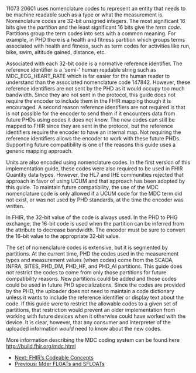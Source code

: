 11073 20601 uses nomenclature codes to represent an entity that needs to be machine readable such as a type or what the measurement is. Nomenclature codes are 32-bit unsigned integers. The most significant 16 bits give the *partition* and the least significant 16 bits give the *term code*. Partitions group the term codes into sets with a common meaning. For example, in PHD there is a health and fitness partition which groups terms associated with health and fitness, such as term codes for activities like run, bike, swim, altitude gained, distance, etc.

Associated with each 32-bit code is a normative reference identifier. The reference identifier is a 'semi-' human readable string such as MDC_ECG_HEART_RATE which is far easier for the human reader to understand than the associated nomenclature code 147842. However, these reference identifiers are not sent by the PHD as it would occupy too much bandwidth. Since they are not sent in the protocol, this guide does not require the encoder to include them in the FHIR mapping though it is encouraged. A second reason reference identifiers are not required is that is not possible for the encoder to send them if it encounters data from future PHDs using codes it does not know. The new codes can still be mapped to FHIR since they are sent in the protocol, but the reference identifiers require the encoder to have an internal map. Not requiring the reference identifiers allows the encoder to work with these future PHDs. Supporting future compatibility is one of the reasons this guide uses a generic mapping approach.

Units are also encoded using nomenclature codes. In the first version of this implementation guide, these codes were also required to be used in FHIR Quantity data types. However, the HL7 and IHE communities rejected that approach in favor of using UCUM and that approach has been adopted by this guide. To maintain future compatibility, the use of the MDC nomenclature code is only allowed if a UCUM code for the MDC term did not exist, or was not used by PHD standards, at the time the encoder was written.

In FHIR, the 32-bit value of the code is always used. In the PHD to PHG exchange, the 16-bit code is used when the partition can be inferred from the attribute to decrease bandwidth. The encoder must be sure to convert the 16-bit value to the appropriate 32-bit value.

The set of nomenclature codes is extensive, but it is segmented by partitions. At the current time, PHD the codes used in the measurement types and measurement values (when codes) come from the SCADA, INFRA, SITES, PHD_DM, PHD_HF, and PHD_AI partitions. This guide does not restrict the codes to come from only those partitions for future compatibility reasons. New partitions could be added and those codes could be used in future PHD specializations. Since the codes are provided by the PHD, the uploader does not need to maintain a code dictionary unless it wants to include the reference identifier or display text about the code. If this guide were to restrict the allowable codes to a given set of partitions, that restriction would prevent an older implementation from working with future devices when it otherwise could have worked with the device. It is clear, however, that any consumer and interpreter of the uploaded information *would* need to know about the new codes.

More information describing the MDC coding system can be found here http://build.fhir.org/mdc.html

 - [Next: FHIR’s Codeable Concepts](CodeableConcepts.html)
 - [Previous: Mder FLOATs and SFLOATs](MderFLOATsandSFLOATs.html)
